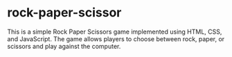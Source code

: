 # rock-paper-scissor
This is a simple Rock Paper Scissors game implemented using HTML, CSS, and JavaScript. The game allows players to choose between rock, paper, or scissors and play against the computer. 
